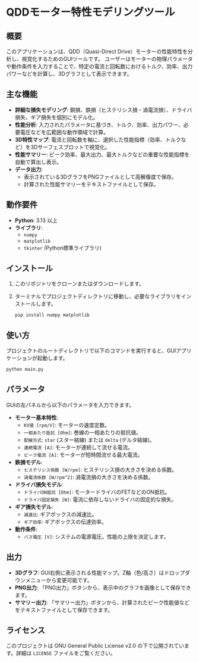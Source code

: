 # QDDモーター特性モデリングツール

## 概要

このアプリケーションは、QDD（Quasi-Direct Drive）モーターの性能特性を分析し、視覚化するためのGUIツールです。
ユーザーはモーターの物理パラメータや動作条件を入力することで、特定の電流と回転数におけるトルク、効率、出力パワーなどを計算し、3Dグラフとして表示できます。

## 主な機能

- **詳細な損失モデリング**: 銅損、鉄損（ヒステリシス損・渦電流損）、ドライバ損失、ギア損失を個別にモデル化。
- **性能分析**: 入力されたパラメータに基づき、トルク、効率、出力パワー、必要電圧などを広範囲な動作領域で計算。
- **3D特性マップ**: 電流と回転数を軸に、選択した性能指標（効率、トルクなど）を3Dサーフェスプロットで視覚化。
- **性能サマリー**: ピーク効率、最大出力、最大トルクなどの重要な性能指標を自動で算出し表示。
- **データ出力**:
    - 表示されている3DグラフをPNGファイルとして高解像度で保存。
    - 計算された性能サマリーをテキストファイルとして保存。

## 動作要件

- **Python**: 3.13 以上
- **ライブラリ**:
    - `numpy`
    - `matplotlib`
    - `tkinter` (Python標準ライブラリ)

## インストール

1.  このリポジトリをクローンまたはダウンロードします。
2.  ターミナルでプロジェクトディレクトリに移動し、必要なライブラリをインストールします。

    ```bash
    pip install numpy matplotlib
    ```

## 使い方

プロジェクトのルートディレクトリで以下のコマンドを実行すると、GUIアプリケーションが起動します。

```bash
python main.py
```

## パラメータ

GUIの左パネルから以下のパラメータを入力できます。

- **モーター基本特性**:
    - `KV値 [rpm/V]`: モーターの速度定数。
    - `一相あたり抵抗 [Ohm]`: 巻線の一相あたりの抵抗値。
    - `配線方式`: `star` (スター結線) または `delta` (デルタ結線)。
    - `連続電流 [A]`: モーターが連続して流せる電流。
    - `ピーク電流 [A]`: モーターが短時間流せる最大電流。
- **鉄損モデル**:
    - `ヒステリシス係数 [W/rpm]`: ヒステリシス損の大きさを決める係数。
    - `渦電流係数 [W/rpm^2]`: 渦電流損の大きさを決める係数。
- **ドライバ損失モデル**:
    - `ドライバON抵抗 [Ohm]`: モータードライバのFETなどのON抵抗。
    - `ドライバ固定損失 [W]`: 電流に依存しないドライバの固定的な損失。
- **ギア損失モデル**:
    - `減速比`: ギアボックスの減速比。
    - `ギア効率`: ギアボックスの伝達効率。
- **動作条件**:
    - `バス電圧 [V]`: システムの電源電圧。性能の上限を決定します。

## 出力

- **3Dグラフ**: GUI右側に表示される性能マップ。Z軸（色/高さ）はドロップダウンメニューから変更可能です。
- **PNG出力**: 「PNG出力」ボタンから、表示中のグラフを画像として保存できます。
- **サマリー出力**: 「サマリー出力」ボタンから、計算されたピーク性能値などをテキストファイルとして保存できます。

## ライセンス

このプロジェクトは GNU General Public License v2.0 の下で公開されています。詳細は `LICENSE` ファイルをご覧ください。
